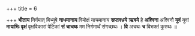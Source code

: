 +++
title = 6

+++
**भीताय** निर्गमात् बिभ्युषे **नाधमानाय** विमोक्षं याचमानाय **सप्तवध्रये** **ऋषये** हे **अश्विना** अश्विनौ **युवं** युवां **मायाभिः** **वृक्षं** वृक्षविकारां पेटिकां **सं** **चाचथः** मम निर्गमार्थं संगच्छथः । **वि** अचथः **च** विभक्तं कुरुथः ॥